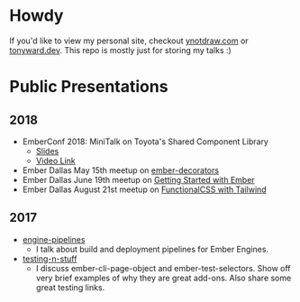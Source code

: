 # Howdy
If you'd like to view my personal site, checkout [ynotdraw.com](ynotdraw.com) or [tonyward.dev](https://www.tonyward.dev).  This repo is mostly just for storing my talks :)


# Public Presentations
## 2018
- EmberConf 2018: MiniTalk on Toyota's Shared Component Library
  - [Slides](https://speakerdeck.com/ynotdraw/emberconf2018-toyotas-shared-component-library)
  - [Video Link](https://www.youtube.com/watch?v=bt9MRkf5Mus&feature=youtu.be&t=24237)
- Ember Dallas May 15th meetup on [ember-decorators](https://ynotdraw.github.io/ember-decorators/index.html#/)
- Ember Dallas June 19th meetup on [Getting Started with Ember](https://ynotdraw.github.io/ember-getting-started/#/)
- Ember Dallas August 21st meetup on [FunctionalCSS with Tailwind](https://ynotdraw.github.io/tailwind-css/#/)

## 2017
- [engine-pipelines](https://ynotdraw.github.io/engine-pipelines/index.html#/)
  - I talk about build and deployment pipelines for Ember Engines.
- [testing-n-stuff](https://ynotdraw.github.io/testing-n-stuff/index.html#/)
  - I discuss ember-cli-page-object and ember-test-selectors. Show off very brief examples of why they are great add-ons.  Also share some great testing links.
